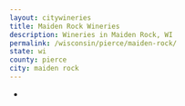 ```yaml
---
layout: citywineries
title: Maiden Rock Wineries
description: Wineries in Maiden Rock, WI
permalink: /wisconsin/pierce/maiden-rock/
state: wi
county: pierce
city: maiden rock
---
```

-

